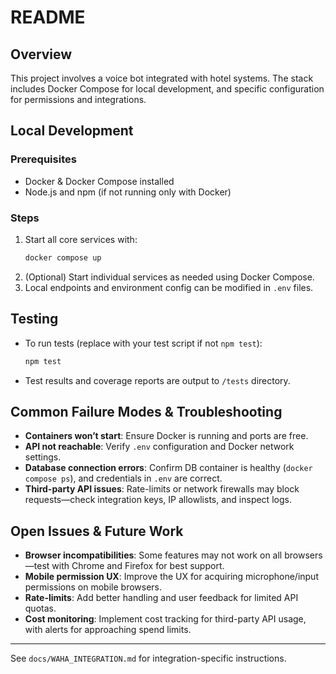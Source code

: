 # README

## Overview
This project involves a voice bot integrated with hotel systems. The stack includes Docker Compose for local development, and specific configuration for permissions and integrations.

## Local Development

### Prerequisites
- Docker & Docker Compose installed
- Node.js and npm (if not running only with Docker)

### Steps
1. Start all core services with:
   ```sh
   docker compose up
   ```
2. (Optional) Start individual services as needed using Docker Compose.
3. Local endpoints and environment config can be modified in `.env` files.

## Testing
- To run tests (replace with your test script if not `npm test`):
  ```sh
  npm test
  ```
- Test results and coverage reports are output to `/tests` directory.

## Common Failure Modes & Troubleshooting
- **Containers won’t start**: Ensure Docker is running and ports are free.
- **API not reachable**: Verify `.env` configuration and Docker network settings.
- **Database connection errors**: Confirm DB container is healthy (`docker compose ps`), and credentials in `.env` are correct.
- **Third-party API issues**: Rate-limits or network firewalls may block requests—check integration keys, IP allowlists, and inspect logs.

## Open Issues & Future Work
- **Browser incompatibilities**: Some features may not work on all browsers—test with Chrome and Firefox for best support.
- **Mobile permission UX**: Improve the UX for acquiring microphone/input permissions on mobile browsers.
- **Rate-limits**: Add better handling and user feedback for limited API quotas.
- **Cost monitoring**: Implement cost tracking for third-party API usage, with alerts for approaching spend limits.

---
See `docs/WAHA_INTEGRATION.md` for integration-specific instructions.
